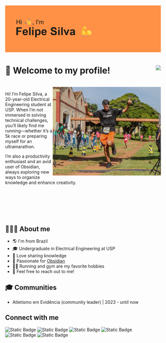 <!--
**FelipeHCS0055/FelipeHCS0055** is a ✨ _special_ ✨ repository because its `README.md` (this file) appears on your GitHub profile.

Here are some ideas to get you started:

- 🔭 I’m currently working on ...
- 🌱 I’m currently learning ...
- 👯 I’m looking to collaborate on ...
- 🤔 I’m looking for help with ...
- 💬 Ask me about ...
- 📫 How to reach me: ...
- 😄 Pronouns: ...
- ⚡ Fun fact: ...
-->

<p align="center">
  <img src="media/header.png" alt="" />
</p>

# 🖖 Welcome to my profile! <img align="right" src="https://komarev.com/ghpvc/?username=FelipeHCS0055&color=orange">

<br>

<img src="media/2023-december-trail-run.png" width="350px" align="right">

Hi! I’m Felipe Silva, a 20-year-old Electrical Engineering student at USP. When I’m not immersed in solving technical challenges, you’ll likely find me running—whether it’s a 5k race or preparing myself for an ultramarathon.

I’m also a productivity enthusiast and an avid user of Obsidian, always exploring new ways to organize knowledge and enhance creativity.

<br>
<br>
<br>
<br>
<br>

## 👨🏻‍💻 About me

- 🌎 I'm from Brazil
- 🎓 Undergraduate in Electrical Engineering at USP
- 🧠 Love sharing knowledge
- 💜 Passionate for [Obsidian](https://obsidian.md/)
- 🏃‍➡️ Running and gym are my favorite hobbies
- 💬  Feel free to reach out to me!

## 🎓 Communities 

- Atletismo em Evidência (community leader) | 2023 - until now

## Connect with me

![Static Badge](https://img.shields.io/badge/LinkedIn%20-%20Felipe%20Silva%20-%20orange?color=orange&link=https%3A%2F%2Fwww.linkedin.com%2Fin%2Ffelipe-silva-93407b1b2%2F%3FprofileId%3DACoAADF85ngBd0vz4xMcZOI2CTk8PiFFX0ttBek)
![Static Badge](https://img.shields.io/badge/Instagram-%40felipe_hcs_0055-green?logo=instagram&logoColor=orange&color=orange&link=https%3A%2F%2Fwww.instagram.com%2Ffelipe_hcs_0055%2F)
![Static Badge](https://img.shields.io/badge/Strava-Felipe%20Silva-green?logo=strava&logoColor=orange&color=orange&link=https%3A%2F%2Fwww.strava.com%2Fathletes%2F125699249)
![Static Badge](https://img.shields.io/badge/Hevy-%40felipe_hcs_0055-orange?logo=hevy&logoColor=orange&color=orange)
![Static Badge](https://img.shields.io/badge/college%20email-felipe.hcs%40usp.br-orange?logo=gmail&logoColor=orange&color=orange)
![Static Badge](https://img.shields.io/badge/personal%20email-felipe.hcs%40hotmail.com-orange?logo=mailboxdotorg&logoColor=orange&color=orange)



